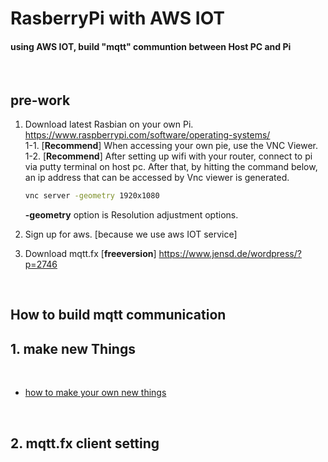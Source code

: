 # **RasberryPi with AWS IOT**

#### using AWS IOT, build "mqtt" communtion between Host PC and Pi

<br>


## **pre-work**

1. Download latest Rasbian on your own Pi. <https://www.raspberrypi.com/software/operating-systems/> <br> 
    1-1. [**Recommend**] When accessing your own pie, use the VNC Viewer. <br>
    1-2. [**Recommend**] After setting up wifi with your router, connect to pi via putty terminal on host pc. After that, by hitting the command below, an ip address that can be accessed by Vnc viewer is generated.
    ```bash
    vnc server -geometry 1920x1080
    ```
    **-geometry** option is Resolution adjustment options.

2. Sign up for aws. [because we use aws IOT service]
3. Download mqtt.fx [**freeversion**] <https://www.jensd.de/wordpress/?p=2746>

<br>


## **How to build mqtt communication**


## **1. make new Things**

<br>


- [how to make your own new things](makeNewThings.md)


<br>

## **2. mqtt.fx client setting**